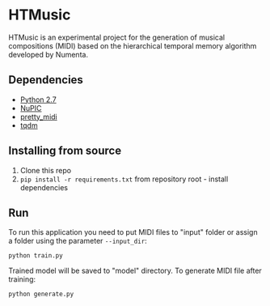 # HTMusic
HTMusic is an experimental project for the generation of musical compositions (MIDI) based on the hierarchical temporal memory algorithm developed by Numenta.

## Dependencies
 - [Python 2.7](https://www.python.org/downloads/)
 - [NuPIC](https://github.com/numenta/nupic)
 - [pretty_midi](https://github.com/craffel/pretty-midi)
 - [tqdm](https://github.com/tqdm/tqdm)

## Installing from source
 1. Clone this repo
 2. `pip install -r requirements.txt` from repository root - install dependencies

## Run
To run this application you need to put MIDI files to "input" folder or assign a folder using the parameter `--input_dir`:
```
python train.py
```
Trained model will be saved to "model" directory.
To generate MIDI file after training:
```
python generate.py
```




